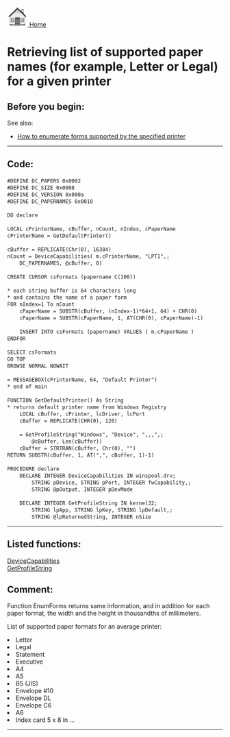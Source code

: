 [<img src="../images/home.png"> Home ](https://github.com/VFPX/Win32API)  

# Retrieving list of supported paper names (for example, Letter or Legal) for a given printer

## Before you begin:
See also:

* [How to enumerate forms supported by the specified printer](sample_390.md)  

  
***  


## Code:
```foxpro  
#DEFINE DC_PAPERS 0x0002
#DEFINE DC_SIZE 0x0008
#DEFINE DC_VERSION 0x000a
#DEFINE DC_PAPERNAMES 0x0010

DO declare

LOCAL cPrinterName, cBuffer, nCount, nIndex, cPaperName
cPrinterName = GetDefaultPrinter()

cBuffer = REPLICATE(Chr(0), 16384)
nCount = DeviceCapabilities( m.cPrinterName, "LPT1",;
	DC_PAPERNAMES, @cBuffer, 0)

CREATE CURSOR csFormats (papername C(100))

* each string buffer is 64 characters long
* and contains the name of a paper form
FOR nIndex=1 To nCount
	cPaperName = SUBSTR(cBuffer, (nIndex-1)*64+1, 64) + CHR(0)
	cPaperName = SUBSTR(cPaperName, 1, AT(CHR(0), cPaperName)-1)
	
	INSERT INTO csFormats (papername) VALUES ( m.cPaperName )
ENDFOR

SELECT csFormats
GO TOP
BROWSE NORMAL NOWAIT

= MESSAGEBOX(cPrinterName, 64, "Default Printer")
* end of main

FUNCTION GetDefaultPrinter() As String
* returns default printer name from Windows Registry
	LOCAL cBuffer, cPrinter, lcDriver, lcPort
	cBuffer = REPLICATE(CHR(0), 120)

	= GetProfileString("Windows", "Device", ",,,",;
		@cBuffer, Len(cBuffer))
	cBuffer = STRTRAN(cBuffer, Chr(0), "")
RETURN SUBSTR(cBuffer, 1, AT(",", cBuffer, 1)-1)

PROCEDURE declare
	DECLARE INTEGER DeviceCapabilities IN winspool.drv;
		STRING pDevice, STRING pPort, INTEGER fwCapability,;
		STRING @pOutput, INTEGER pDevMode

	DECLARE INTEGER GetProfileString IN kernel32;
		STRING lpApp, STRING lpKey, STRING lpDefault,;
		STRING @lpReturnedString, INTEGER nSize  
```  
***  


## Listed functions:
[DeviceCapabilities](../libraries/winspool.drv/DeviceCapabilities.md)  
[GetProfileString](../libraries/kernel32/GetProfileString.md)  

## Comment:
Function EnumForms returns same information, and in addition for each paper format, the width and the height in thousandths of millimeters.  
  
List of supported paper formats for an average printer:  
<li>Letter  
<li>Legal  
<li>Statement  
<li>Executive  
<li>A4  
<li>A5  
<li>B5 (JIS)  
<li>Envelope #10  
<li>Envelope DL  
<li>Envelope C6  
<li>A6  
<li>Index card 5 x 8 in  
...  
  
***  

